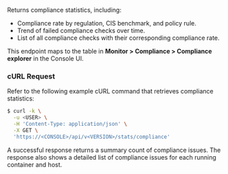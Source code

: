 Returns compliance statistics, including:

* Compliance rate by regulation, CIS benchmark, and policy rule.
* Trend of failed compliance checks over time.
* List of all compliance checks with their corresponding compliance rate.

This endpoint maps to the table in **Monitor > Compliance > Compliance explorer** in the Console UI.

### cURL Request

Refer to the following example cURL command that retrieves compliance statistics:

```bash
$ curl -k \
  -u <USER> \
  -H 'Content-Type: application/json' \
  -X GET \
  'https://<CONSOLE>/api/v<VERSION>/stats/compliance'
```

A successful response returns a summary count of compliance issues. 
The response also shows a detailed list of compliance issues for each running container and host.
